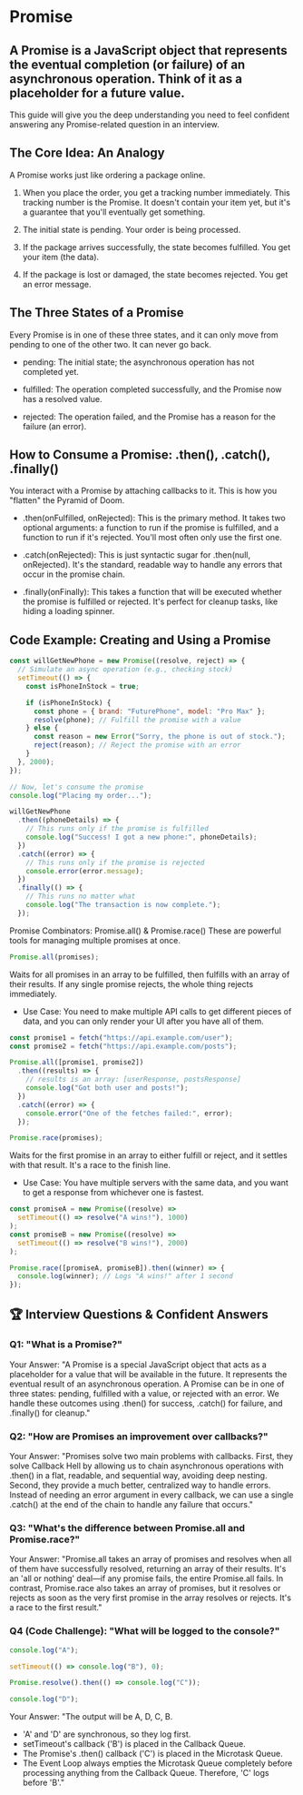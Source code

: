 # Promise

## A Promise is a JavaScript object that represents the eventual completion (or failure) of an asynchronous operation. Think of it as a placeholder for a future value.

This guide will give you the deep understanding you need to feel confident answering any Promise-related question in an interview.

## The Core Idea: An Analogy

A Promise works just like ordering a package online.

1. When you place the order, you get a tracking number immediately. This tracking number is the Promise. It doesn't contain your item yet, but it's a guarantee that you'll eventually get something.

2. The initial state is pending. Your order is being processed.

3. If the package arrives successfully, the state becomes fulfilled. You get your item (the data).

4. If the package is lost or damaged, the state becomes rejected. You get an error message.

## The Three States of a Promise

Every Promise is in one of these three states, and it can only move from pending to one of the other two. It can never go back.

- pending: The initial state; the asynchronous operation has not completed yet.

- fulfilled: The operation completed successfully, and the Promise now has a resolved value.

- rejected: The operation failed, and the Promise has a reason for the failure (an error).

## How to Consume a Promise: .then(), .catch(), .finally()

You interact with a Promise by attaching callbacks to it. This is how you "flatten" the Pyramid of Doom.

- .then(onFulfilled, onRejected): This is the primary method. It takes two optional arguments: a function to run if the promise is fulfilled, and a function to run if it's rejected. You'll most often only use the first one.

- .catch(onRejected): This is just syntactic sugar for .then(null, onRejected). It's the standard, readable way to handle any errors that occur in the promise chain.

- .finally(onFinally): This takes a function that will be executed whether the promise is fulfilled or rejected. It's perfect for cleanup tasks, like hiding a loading spinner.

## Code Example: Creating and Using a Promise

```javascript
const willGetNewPhone = new Promise((resolve, reject) => {
  // Simulate an async operation (e.g., checking stock)
  setTimeout(() => {
    const isPhoneInStock = true;

    if (isPhoneInStock) {
      const phone = { brand: "FuturePhone", model: "Pro Max" };
      resolve(phone); // Fulfill the promise with a value
    } else {
      const reason = new Error("Sorry, the phone is out of stock.");
      reject(reason); // Reject the promise with an error
    }
  }, 2000);
});

// Now, let's consume the promise
console.log("Placing my order...");

willGetNewPhone
  .then((phoneDetails) => {
    // This runs only if the promise is fulfilled
    console.log("Success! I got a new phone:", phoneDetails);
  })
  .catch((error) => {
    // This runs only if the promise is rejected
    console.error(error.message);
  })
  .finally(() => {
    // This runs no matter what
    console.log("The transaction is now complete.");
  });
```

Promise Combinators: Promise.all() & Promise.race()
These are powerful tools for managing multiple promises at once.

```javascript
Promise.all(promises);
```

Waits for all promises in an array to be fulfilled, then fulfills with an array of their results. If any single promise rejects, the whole thing rejects immediately.

- Use Case: You need to make multiple API calls to get different pieces of data, and you can only render your UI after you have all of them.

```javascript
const promise1 = fetch("https://api.example.com/user");
const promise2 = fetch("https://api.example.com/posts");

Promise.all([promise1, promise2])
  .then((results) => {
    // results is an array: [userResponse, postsResponse]
    console.log("Got both user and posts!");
  })
  .catch((error) => {
    console.error("One of the fetches failed:", error);
  });
```

```javascript
Promise.race(promises);
```

Waits for the first promise in an array to either fulfill or reject, and it settles with that result. It's a race to the finish line.

- Use Case: You have multiple servers with the same data, and you want to get a response from whichever one is fastest.

```javascript
const promiseA = new Promise((resolve) =>
  setTimeout(() => resolve("A wins!"), 1000)
);
const promiseB = new Promise((resolve) =>
  setTimeout(() => resolve("B wins!"), 2000)
);

Promise.race([promiseA, promiseB]).then((winner) => {
  console.log(winner); // Logs "A wins!" after 1 second
});
```

## 🏆 Interview Questions & Confident Answers

### Q1: "What is a Promise?"

Your Answer: "A Promise is a special JavaScript object that acts as a placeholder for a value that will be available in the future. It represents the eventual result of an asynchronous operation. A Promise can be in one of three states: pending, fulfilled with a value, or rejected with an error. We handle these outcomes using .then() for success, .catch() for failure, and .finally() for cleanup."

### Q2: "How are Promises an improvement over callbacks?"

Your Answer: "Promises solve two main problems with callbacks. First, they solve Callback Hell by allowing us to chain asynchronous operations with .then() in a flat, readable, and sequential way, avoiding deep nesting. Second, they provide a much better, centralized way to handle errors. Instead of needing an error argument in every callback, we can use a single .catch() at the end of the chain to handle any failure that occurs."

### Q3: "What's the difference between Promise.all and Promise.race?"

Your Answer: "Promise.all takes an array of promises and resolves when all of them have successfully resolved, returning an array of their results. It's an 'all or nothing' deal—if any promise fails, the entire Promise.all fails. In contrast, Promise.race also takes an array of promises, but it resolves or rejects as soon as the very first promise in the array resolves or rejects. It's a race to the first result."

### Q4 (Code Challenge): "What will be logged to the console?"

```javascript
console.log("A");

setTimeout(() => console.log("B"), 0);

Promise.resolve().then(() => console.log("C"));

console.log("D");
```

Your Answer: "The output will be A, D, C, B.

- 'A' and 'D' are synchronous, so they log first.
- setTimeout's callback ('B') is placed in the Callback Queue.
- The Promise's .then() callback ('C') is placed in the Microtask Queue.
- The Event Loop always empties the Microtask Queue completely before processing anything from the Callback Queue. Therefore, 'C' logs before 'B'."

